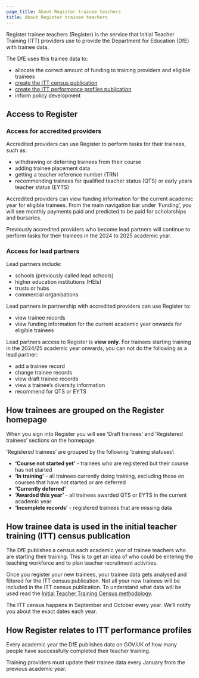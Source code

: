 ```yaml
---
page_title: About Register trainee teachers
title: About Register trainee teachers
---
```


Register trainee teachers (Register) is the service that Initial Teacher Training (ITT) providers use to provide the Department for Education (DfE) with trainee data.

The DfE uses this trainee data to:

* allocate the correct amount of funding to training providers and eligible trainees
* [create the ITT census publication](/guidance/census-sign-off)
* [create the ITT performance profiles publication](/guidance/performance-profiles)
* inform policy development

## Access to Register
### Access for accredited providers

Accredited providers can use Register to perform tasks for their trainees, such as:

* withdrawing or deferring trainees from their course
* adding trainee placement data
* getting a teacher reference number (TRN)
* recommending trainees for qualified teacher status (QTS) or early years teacher status (EYTS)

Accredited providers can view funding information for the current academic year for eligible trainees. From the main navigation bar under ‘Funding’, you will see monthly payments paid and predicted to be paid for scholarships and bursaries.

Previously accredited providers who become lead partners will continue to perform tasks for their trainees in the 2024 to 2025 academic year.

### Access for lead partners

Lead partners include:

* schools (previously called lead schools)
* higher education institutions (HEIs)
* trusts or hubs
* commercial organisations

Lead partners in partnership with accredited providers can use Register to:

* view trainee records
* view funding information for the current academic year onwards for eligible trainees

Lead partners access to Register is **view only**. For trainees starting training in the 2024/25 academic year onwards, you can not do the following as a lead partner:

* add a trainee record
* change trainee records
* view draft trainee records
* view a trainee’s diversity information
* recommend for QTS or EYTS

## How trainees are grouped on the Register homepage

When you sign into Register you will see ‘Draft trainees’ and ‘Registered trainees’ sections on the homepage.

‘Registered trainees’ are grouped by the following ‘training statuses’:

* **‘Course not started yet’** - trainees who are registered but their course has not started
* **‘In training’** - all trainees currently doing training, excluding those on courses that have not started or are deferred
* **‘Currently deferred’**
* **‘Awarded this year’** - all trainees awarded QTS or EYTS in the current academic year
* **‘Incomplete records’** - registered trainees that are missing data

## How trainee data is used in the initial teacher training (ITT) census publication

The DfE publishes a census each academic year of trainee teachers who are starting their training. This is to get an idea of who could be entering the teaching workforce and to plan teacher recruitment activities.

Once you register your new trainees, your trainee data gets analysed and filtered for the ITT census publication. Not all your new trainees will be included in the ITT census publication. To understand what data will be used read the [Initial Teacher Training Census methodology](https://explore-education-statistics.service.gov.uk/methodology/initial-teacher-training-census-methodology).

The ITT census happens in September and October every year. We‘ll notify you about the exact dates each year.

## How Register relates to ITT performance profiles

Every academic year the DfE publishes data on GOV.UK of how many people have successfully completed their teacher training.

Training providers must update their trainee data every January from the previous academic year.

